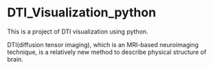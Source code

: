 # DTI_Visualization_python

This is a project of DTI visualization using python.

DTI(diffusion tensor imaging), which is an MRI-based neuroimaging technique, is a relatively new method to describe physical structure of brain. 